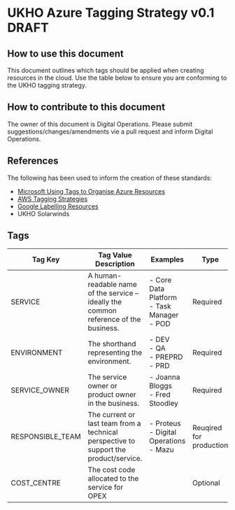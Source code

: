 # UKHO Azure Tagging Strategy v0.1 DRAFT

## How to use this document

This document outlines which tags should be applied when creating resources in the cloud. Use the table below to ensure you are conforming to the UKHO tagging strategy.

## How to contribute to this document

The owner of this document is Digital Operations. Please submit suggestions/changes/amendments vie a pull request and inform Digital Operations.

## References

The following has been used to inform the creation of these standards:

- [Microsoft Using Tags to Organise Azure Resources](https://docs.microsoft.com/en-us/azure/azure-resource-manager/resource-group-using-tags)
- [AWS Tagging Strategies](https://aws.amazon.com/answers/account-management/aws-tagging-strategies/)
- [Google Labelling Resources](https://cloud.google.com/compute/docs/labeling-resources)
- UKHO Solarwinds

## Tags

| Tag Key | Tag Value Description | Examples | Type |
|---------|-----------------------|----------|------|
| SERVICE | A human-readable name of the service – ideally the common reference of the business. | - Core Data Platform <br /> - Task Manager <br /> - POD | Required |
| ENVIRONMENT | The shorthand representing the environment. | - DEV <br /> - QA <br /> - PREPRD <br /> - PRD | Required |
| SERVICE_OWNER | The service owner or product owner in the business. | - Joanna Bloggs <br /> - Fred Stoodley | Required |
| RESPONSIBLE_TEAM | The current or last team from a technical perspective to support the product/service. | - Proteus <br /> - Digital Operations <br /> - Mazu | Reuqired for production |
| COST_CENTRE | The cost code allocated to the service for OPEX |  | Optional |
